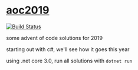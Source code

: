 # [aoc2019](https://tildegit.org/ben/aoc2019)

[![Build Status](https://drone.tildegit.org/api/badges/ben/aoc2019/status.svg)](https://drone.tildegit.org/ben/aoc2019)

some advent of code solutions for 2019

starting out with c#, we'll see how it goes this year

using .net core 3.0, run all solutions with `dotnet run`

